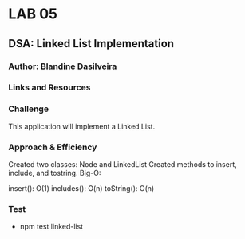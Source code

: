 
# LAB 05

## DSA: Linked List Implementation

### Author: Blandine Dasilveira

### Links and Resources


### Challenge
This application will  implement a Linked List.


### Approach & Efficiency
Created two classes: Node and LinkedList
Created methods to insert, include, and tostring.
Big-O:

insert(): O(1)
includes(): O(n)
toString(): O(n)

### Test
* npm test linked-list


